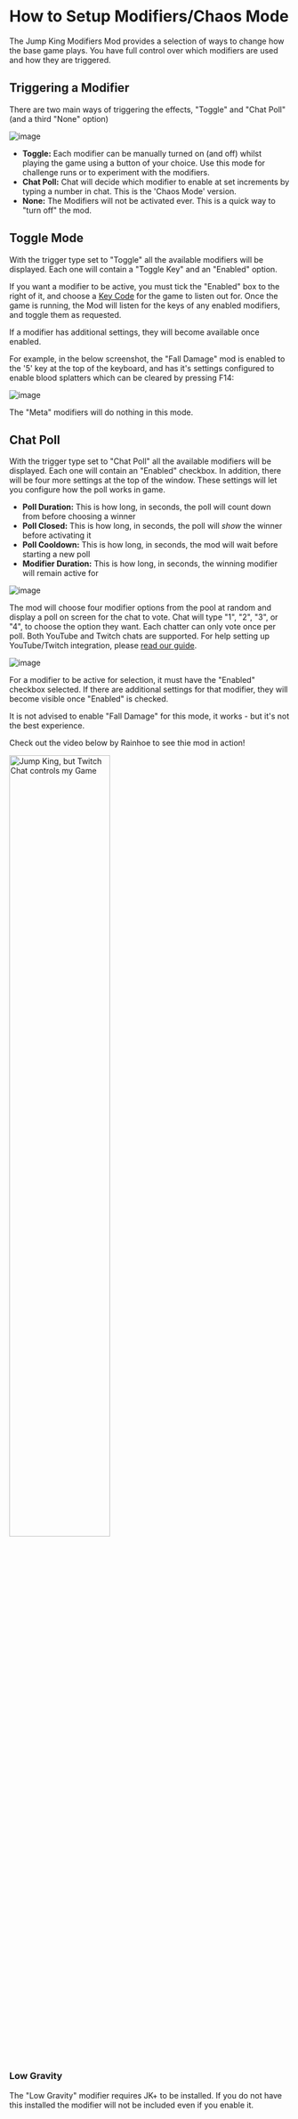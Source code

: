 # How to Setup Modifiers/Chaos Mode
The Jump King Modifiers Mod provides a selection of ways to change how the base game plays. You have full control over which modifiers are used and how they are triggered.

## Triggering a Modifier
There are two main ways of triggering the effects, "Toggle" and "Chat Poll" (and a third "None" option)

![image](https://github.com/PhantomBadger/JumpKingMod-PrivateMirror/assets/9095972/cc8a4c37-f641-495e-9f17-a87007999036)

- **Toggle:** Each modifier can be manually turned on (and off) whilst playing the game using a button of your choice. Use this mode for challenge runs or to experiment with the modifiers.
- **Chat Poll:** Chat will decide which modifier to enable at set increments by typing a number in chat. This is the 'Chaos Mode' version.
- **None:** The Modifiers will not be activated ever. This is a quick way to "turn off" the mod.

## Toggle Mode

With the trigger type set to "Toggle" all the available modifiers will be displayed. Each one will contain a "Toggle Key" and an "Enabled" option. 

If you want a modifier to be active, you must tick the "Enabled" box to the right of it, and choose a [Key Code](https://learn.microsoft.com/en-us/dotnet/api/system.windows.forms.keys?view=windowsdesktop-7.0) for the game to listen out for.
Once the game is running, the Mod will listen for the keys of any enabled modifiers, and toggle them as requested.

If a modifier has additional settings, they will become available once enabled.

For example, in the below screenshot, the "Fall Damage" mod is enabled to the '5' key at the top of the keyboard, and has it's settings configured to enable blood splatters which can be cleared by pressing F14:

![image](https://github.com/PhantomBadger/JumpKingMod-PrivateMirror/assets/9095972/88c9cef6-bd3b-4b4c-bfa9-ae7db2f4a222)

The "Meta" modifiers will do nothing in this mode.

## Chat Poll

With the trigger type set to "Chat Poll" all the available modifiers will be displayed. Each one will contain an "Enabled" checkbox. In addition, there will be four more settings
at the top of the window. These settings will let you configure how the poll works in game.
- **Poll Duration:** This is how long, in seconds, the poll will count down from before choosing a winner
- **Poll Closed:** This is how long, in seconds, the poll will *show* the winner before activating it
- **Poll Cooldown:** This is how long, in seconds, the mod will wait before starting a new poll
- **Modifier Duration:** This is how long, in seconds, the winning modifier will remain active for

![image](https://github.com/PhantomBadger/JumpKingMod-PrivateMirror/assets/9095972/5eb402a4-5005-448d-b6d8-8082764f4600)

The mod will choose four modifier options from the pool at random and display a poll on screen for the chat to vote. Chat will type "1", "2", "3", or "4", to choose the option they want. Each chatter can only vote once per poll. Both YouTube and Twitch chats are supported. 
For help setting up YouTube/Twitch integration, please [read our guide](HowToGenerateCredentials.md#youtube).

![image](https://github.com/PhantomBadger/JumpKingMod-PrivateMirror/assets/9095972/7ecc82fe-f459-46c0-bb00-4d4d18aa420b)

For a modifier to be active for selection, it must have the "Enabled" checkbox selected. If there are additional settings for that modifier, they will become visible once "Enabled" is checked.

It is not advised to enable "Fall Damage" for this mode, it works - but it's not the best experience.

Check out the video below by Rainhoe to see thie mod in action!

<a href="https://www.youtube.com/watch?v=HMqxvmZy1tQ">
     <img 
      src="https://img.youtube.com/vi/HMqxvmZy1tQ/0.jpg" 
      alt="Jump King, but Twitch Chat controls my Game" 
      style="width:60%;">
</a>

### Low Gravity

The "Low Gravity" modifier requires JK+ to be installed. If you do not have this installed the modifier will not be included even if you enable it.



